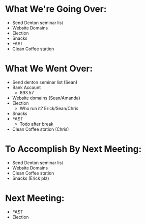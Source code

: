 # What We're Going Over:
- Send Denton seminar list
- Website Domains 
- Election 
- Snacks
- FAST 
- Clean Coffee station


# What We Went Over:
- Send denton seminar list (Sean)
- Bank Account
	- 893.57
- Website domains (Sean/Amanda)  
- Election 
	- Who run it? Erick/Sean/Chris
- Snacks
- FAST 
	- Todo after break
- Clean Coffee station (Chris)

# To Accomplish By Next Meeting: 
- Send Denton seminar list
- Website Domains
- Clean Coffee station
- Snacks (Erick plz)

# Next Meeting:
- FAST
- Election 




















	





















